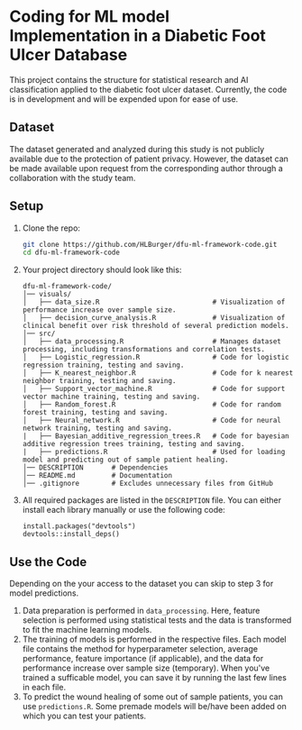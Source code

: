 # Coding for ML model Implementation in a Diabetic Foot Ulcer Database
This project contains the structure for statistical research and AI classification applied to the diabetic foot ulcer dataset. Currently, the code is in development and will be expended upon for ease of use. 

## Dataset
The dataset generated and analyzed during this study is not publicly available due to the protection of patient privacy. However, the dataset can be made available upon request from the corresponding author through a collaboration with the study team. 

## Setup

1. Clone the repo:

   ```bash
   git clone https://github.com/HLBurger/dfu-ml-framework-code.git
   cd dfu-ml-framework-code

2. Your project directory should look like this:

   ```
   dfu-ml-framework-code/
   │── visuals/
   │   ├── data_size.R                            # Visualization of performance increase over sample size.
   │   ├── decision_curve_analysis.R              # Visualization of clinical benefit over risk threshold of several prediction models.
   │── src/
   │   ├── data_processing.R                      # Manages dataset processing, including transformations and correlation tests.
   │   ├── Logistic_regression.R                  # Code for logistic regression training, testing and saving.
   │   ├── K_nearest_neighbor.R                   # Code for k nearest neighbor training, testing and saving.
   │   ├── Support_vector_machine.R               # Code for support vector machine training, testing and saving.
   │   ├── Random_forest.R                        # Code for random forest training, testing and saving.
   │   ├── Neural_network.R                       # Code for neural network training, testing and saving.
   |   ├── Bayesian_additive_regression_trees.R   # Code for bayesian additive regression trees training, testing and saving.
   |   ├── predictions.R                          # Used for loading model and predicting out of sample patient healing. 
   │── DESCRIPTION       # Dependencies
   │── README.md         # Documentation
   │── .gitignore        # Excludes unnecessary files from GitHub
   ```
   
3. All required packages are listed in the `DESCRIPTION` file.
   You can either install each library manually or use the following code:
   ```
   install.packages("devtools")
   devtools::install_deps()
   ```

## Use the Code
Depending on the your access to the dataset you can skip to step 3 for model predictions.

1. Data preparation is performed in `data_processing`. Here, feature selection is performed using statistical tests and the data is transformed to fit the machine learning models.
2. The training of models is performed in the respective files. Each model file contains the method for hyperparameter selection, average performance, feature importance (if applicable), and the data for performance increase over sample size (temporary). When you've trained a sufficable model, you can save it by running the last few lines in each file.
3. To predict the wound healing of some out of sample patients, you can use `predictions.R`. Some premade models will be/have been added on which you can test your patients.



